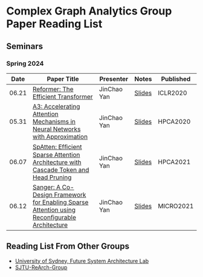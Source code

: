 Complex Graph Analytics Group Paper Reading List
===============================

Seminars
--------

### Spring 2024

|**Date**| **Paper Title**                                                           | **Presenter** | **Notes** | **Published** |
|--------|---------------------------------------------------------------------------|---------------|-----------|---------------|
| 06.21  | [Reformer: The Efficient Transformer](https://arxiv.org/abs/2001.04451) | JinChao Yan | [Slides]() |ICLR2020|
| 05.31  | [A3: Accelerating Attention Mechanisms in Neural Networks with Approximation](https://ieeexplore.ieee.org/document/9065498) | JinChao Yan  | [Slides](./Slides/a3_slide_hpca2020.pptx) |HPCA2020|
| 06.07  | [SpAtten: Efﬁcient Sparse Attention Architecture with Cascade Token and Head Pruning](https://ieeexplore.ieee.org/document/9407232) | JinChao Yan | [Slides](./Slides/SpAtten-for-long-video-no-animation.pdf) |HPCA2021|
| 06.12  | [Sanger: A Co-Design Framework for Enabling Sparse Attention using Reconfigurable Architecture](https://dl.acm.org/doi/10.1145/3466752.3480125) | JinChao Yan | [Slides](./Slides/Sanger.pptx) |MICRO2021|


Reading List From Other Groups
------------------------------

-   [University of Sydney, Future System Architecture Lab](https://github.com/usyd-fsalab/ReadingList)
-   [SJTU-ReArch-Group](https://github.com/SJTU-ReArch-Group/Paper-Reading-List)

